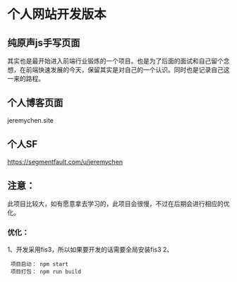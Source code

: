 # 个人网站开发版本
## 纯原声js手写页面
   其实也是最开始进入前端行业锻炼的一个项目。也是为了后面的面试和自己留个念想，在前端快速发展的今天，保留其实是对自己的一个认识。同时也是记录自己这一来的路程。

## 个人博客页面
  jeremychen.site

## 个人SF
  https://segmentfault.com/u/jeremychen

## 注意：
  此项目比较大，如有愿意拿去学习的，此项目会很慢，不过在后期会进行相应的优化。


### 优化：
  1、开发采用fis3，所以如果要开发的话需要全局安装fis3
  2、

```
 项目启动： npm start
 项目打包： npm run build
```


